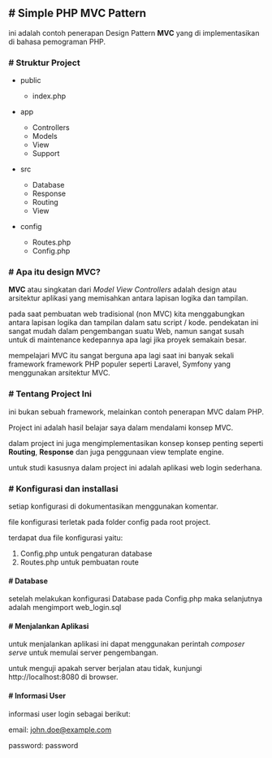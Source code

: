 ## # Simple PHP MVC Pattern

ini adalah contoh penerapan Design Pattern **MVC** yang di implementasikan di bahasa pemograman PHP.

### # Struktur Project

-   public
    -   index.php
-   app

    -   Controllers
    -   Models
    -   View
    -   Support

-   src
    -   Database
    -   Response
    -   Routing
    -   View
-   config
    -   Routes.php
    -   Config.php

### # Apa itu design MVC?

**MVC** atau singkatan dari _Model View Controllers_ adalah design atau arsitektur aplikasi yang memisahkan antara lapisan logika dan tampilan.

pada saat pembuatan web tradisional (non MVC) kita menggabungkan antara lapisan logika dan tampilan dalam satu script / kode. pendekatan ini sangat mudah dalam pengembangan suatu Web, namun sangat susah untuk di maintenance kedepannya apa lagi jika proyek semakain besar.

mempelajari MVC itu sangat berguna apa lagi saat ini banyak sekali framework framework PHP populer seperti Laravel, Symfony yang menggunakan arsitektur MVC.

### # Tentang Project Ini

ini bukan sebuah framework, melainkan contoh penerapan MVC dalam PHP.

Project ini adalah hasil belajar saya dalam mendalami konsep MVC.

dalam project ini juga mengimplementasikan konsep konsep penting seperti **Routing**, **Response** dan juga penggunaan view template engine.

untuk studi kasusnya dalam project ini adalah aplikasi web login sederhana.

### # Konfigurasi dan installasi
setiap konfigurasi di dokumentasikan menggunakan komentar.

file konfigurasi terletak pada folder config pada root project.

terdapat dua file konfigurasi yaitu:

1. Config.php untuk pengaturan database
2. Routes.php untuk pembuatan route

#### # Database
setelah melakukan konfigurasi Database pada Config.php maka selanjutnya adalah mengimport web_login.sql

#### # Menjalankan Aplikasi
untuk menjalankan aplikasi ini dapat menggunakan perintah _composer serve_ untuk memulai server pengembangan.

untuk menguji apakah server berjalan atau tidak, kunjungi http://localhost:8080 di browser.

#### # Informasi User
informasi user login sebagai berikut:

email: john.doe@example.com

password: password
